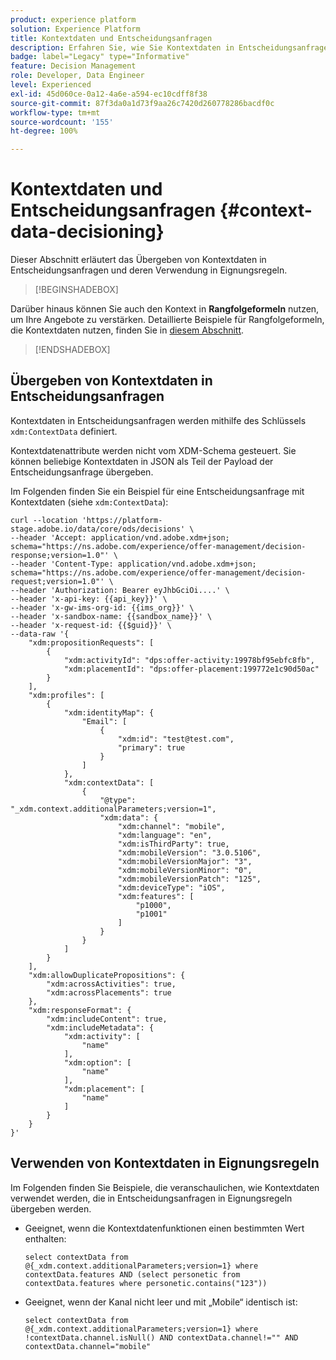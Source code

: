 ```yaml
---
product: experience platform
solution: Experience Platform
title: Kontextdaten und Entscheidungsanfragen
description: Erfahren Sie, wie Sie Kontextdaten in Entscheidungsanfragen übergeben.
badge: label="Legacy" type="Informative"
feature: Decision Management
role: Developer, Data Engineer
level: Experienced
exl-id: 45d060ce-0a12-4a6e-a594-ec10cdff8f38
source-git-commit: 87f3da0a1d73f9aa26c7420d260778286bacdf0c
workflow-type: tm+mt
source-wordcount: '155'
ht-degree: 100%

---
```


# Kontextdaten und Entscheidungsanfragen {#context-data-decisioning}

Dieser Abschnitt erläutert das Übergeben von Kontextdaten in Entscheidungsanfragen und deren Verwendung in Eignungsregeln.

>[!BEGINSHADEBOX]

Darüber hinaus können Sie auch den Kontext in **Rangfolgeformeln** nutzen, um Ihre Angebote zu verstärken. Detaillierte Beispiele für Rangfolgeformeln, die Kontextdaten nutzen, finden Sie in [diesem Abschnitt](../offers/ranking/create-ranking-formulas.md#context-data).

>[!ENDSHADEBOX]

## Übergeben von Kontextdaten in Entscheidungsanfragen

Kontextdaten in Entscheidungsanfragen werden mithilfe des Schlüssels `xdm:ContextData` definiert.

Kontextdatenattribute werden nicht vom XDM-Schema gesteuert. Sie können beliebige Kontextdaten in JSON als Teil der Payload der Entscheidungsanfrage übergeben.

Im Folgenden finden Sie ein Beispiel für eine Entscheidungsanfrage mit Kontextdaten (siehe `xdm:ContextData`):

```
curl --location 'https://platform-stage.adobe.io/data/core/ods/decisions' \
--header 'Accept: application/vnd.adobe.xdm+json; schema="https://ns.adobe.com/experience/offer-management/decision-response;version=1.0"' \
--header 'Content-Type: application/vnd.adobe.xdm+json; schema="https://ns.adobe.com/experience/offer-management/decision-request;version=1.0"' \
--header 'Authorization: Bearer eyJhbGciOi....' \
--header 'x-api-key: {{api_key}}' \
--header 'x-gw-ims-org-id: {{ims_org}}' \
--header 'x-sandbox-name: {{sandbox_name}}' \
--header 'x-request-id: {{$guid}}' \
--data-raw '{
    "xdm:propositionRequests": [
        {
            "xdm:activityId": "dps:offer-activity:19978bf95ebfc8fb",
            "xdm:placementId": "dps:offer-placement:199772e1c90d50ac"
        }
    ],
    "xdm:profiles": [
        {
            "xdm:identityMap": {
                "Email": [
                    {
                        "xdm:id": "test@test.com",
                        "primary": true
                    }
                ]
            },
            "xdm:contextData": [
                {
                    "@type": "_xdm.context.additionalParameters;version=1",
                    "xdm:data": {
                        "xdm:channel": "mobile",
                        "xdm:language": "en",
                        "xdm:isThirdParty": true,
                        "xdm:mobileVersion": "3.0.5106",
                        "xdm:mobileVersionMajor": "3",
                        "xdm:mobileVersionMinor": "0",
                        "xdm:mobileVersionPatch": "125",
                        "xdm:deviceType": "iOS",
                        "xdm:features": [
                            "p1000",
                            "p1001"
                        ]
                    }
                }
            ]
        }
    ],
    "xdm:allowDuplicatePropositions": {
        "xdm:acrossActivities": true,
        "xdm:acrossPlacements": true
    },
    "xdm:responseFormat": {
        "xdm:includeContent": true,
        "xdm:includeMetadata": {
            "xdm:activity": [
                "name"
            ],
            "xdm:option": [
                "name"
            ],
            "xdm:placement": [
                "name"
            ]
        }
    }
}'
```

## Verwenden von Kontextdaten in Eignungsregeln

Im Folgenden finden Sie Beispiele, die veranschaulichen, wie Kontextdaten verwendet werden, die in Entscheidungsanfragen in Eignungsregeln übergeben werden.

* Geeignet, wenn die Kontextdatenfunktionen einen bestimmten Wert enthalten:

  ```
  select contextData from @{_xdm.context.additionalParameters;version=1} where contextData.features AND (select personetic from contextData.features where personetic.contains("123"))
  ```

* Geeignet, wenn der Kanal nicht leer und mit „Mobile“ identisch ist:

  ```
  select contextData from @{_xdm.context.additionalParameters;version=1} where !contextData.channel.isNull() AND contextData.channel!="" AND contextData.channel="mobile"
  ```
